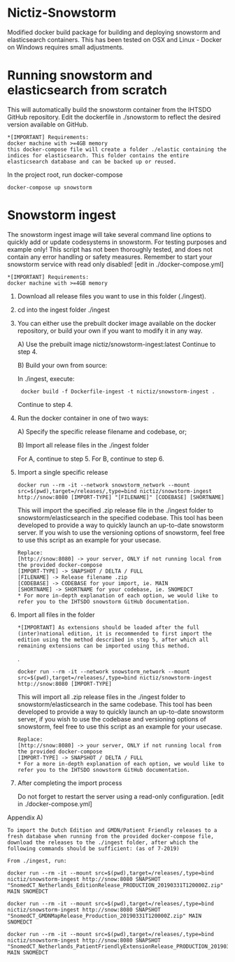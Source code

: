 # Nictiz-Snowstorm
Modified docker build package for building and deploying snowstorm and elasticsearch containers. This has been tested on OSX and Linux - Docker on Windows requires small adjustments.

# Running snowstorm and elasticsearch from scratch
This will automatically build the snowstorm container from the IHTSDO GitHub repository. Edit the dockerfile in ./snowstorm to reflect the desired version available on GitHub.

    *[IMPORTANT] Requirements: 
    docker machine with >=4GB memory
    this docker-compose file will create a folder ./elastic containing the indices for elasticsearch. This folder contains the entire elasticsearch database and can be backed up or reused.

In the project root, run docker-compose
    
    docker-compose up snowstorm

    
# Snowstorm ingest
The snowstorm ingest image will take several command line options to quickly add or update codesystems in snowstorm.
For testing purposes and example only! This script has not been thoroughly tested, and does not contain any error handling or safety measures.
Remember to start your snowstorm service with read only disabled! [edit in ./docker-compose.yml]

    *[IMPORTANT] Requirements: 
    docker machine with >=4GB memory

1) Download all release files you want to use in this folder (./ingest).

2) cd into the ingest folder ./ingest

3) You can either use the prebuilt docker image available on the docker repository, or build your own if you want to modify it in any way.

    A) Use the prebuilt image nictiz/snowstorm-ingest:latest
    Continue to step 4.

    B) Build your own from source:
    
    In ./ingest, execute:

        docker build -f Dockerfile-ingest -t nictiz/snowstorm-ingest .
    Continue to step 4.

4) Run the docker container in one of two ways:

    A) Specify the specific release filename and codebase, or;

    B) Import all release files in the ./ingest folder

    For A, continue to step 5. For B, continue to step 6.

5)  Import a single specific release
    
        docker run --rm -it --network snowstorm_network --mount src=$(pwd),target=/releases/,type=bind nictiz/snowstorm-ingest http://snow:8080 [IMPORT-TYPE] "[FILENAME]" [CODEBASE] [SHORTNAME]

    This will import the specified .zip release file in the ./ingest folder to snowstorm/elasticsearch in the specified codebase. This tool has been developed to provide a way to quickly launch an up-to-date snowstorm server. If you wish to use the versioning options of snowstorm, feel free to use this script as an example for your usecase.

        Replace:
        [http://snow:8080] -> your server, ONLY if not running local from the provided docker-compose
        [IMPORT-TYPE] -> SNAPSHOT / DELTA / FULL
        [FILENAME] -> Release filename .zip
        [CODEBASE] -> CODEBASE for your import, ie. MAIN
        [SHORTNAME] -> SHORTNAME for your codebase, ie. SNOMEDCT
        * For more in-depth explanation of each option, we would like to refer you to the IHTSDO snowstorm GitHub documentation.

6)  Import all files in the folder
    
        *[IMPORTANT] As extensions should be loaded after the full (inter)national edition, it is recommended to first import the edition using the method described in step 5, after which all remaining extensions can be imported using this method.

    .

        docker run --rm -it --network snowstorm_network --mount src=$(pwd),target=/releases/,type=bind nictiz/snowstorm-ingest http://snow:8080 [IMPORT-TYPE]

    This will import all .zip release files in the ./ingest folder to snowstorm/elasticsearch in the same codebase. This tool has been developed to provide a way to quickly launch an up-to-date snowstorm server, if you wish to use the codebase and versioning options of snowstorm, feel free to use this script as an example for your usecase.

        Replace:
        [http://snow:8080] -> your server, ONLY if not running local from the provided docker-compose
        [IMPORT-TYPE] -> SNAPSHOT / DELTA / FULL
        * For a more in-depth explanation of each option, we would like to refer you to the IHTSDO snowstorm GitHub documentation.



7)  After completing the import process

    Do not forget to restart the server using a read-only configuration. [edit in ./docker-compose.yml]

Appendix A)

    To import the Dutch Edition and GMDN/Patient Friendly releases to a fresh database when running from the provided docker-compose file, download the releases to the ./ingest folder, after which the following commands should be sufficient: (as of 7-2019)
    
    From ./ingest, run:

    docker run --rm -it --mount src=$(pwd),target=/releases/,type=bind nictiz/snowstorm-ingest http://snow:8080 SNAPSHOT "SnomedCT_Netherlands_EditionRelease_PRODUCTION_20190331T120000Z.zip" MAIN SNOMEDCT

    docker run --rm -it --mount src=$(pwd),target=/releases/,type=bind nictiz/snowstorm-ingest http://snow:8080 SNAPSHOT "SnomedCT_GMDNMapRelease_Production_20190331T120000Z.zip" MAIN SNOMEDCT

    docker run --rm -it --mount src=$(pwd),target=/releases/,type=bind nictiz/snowstorm-ingest http://snow:8080 SNAPSHOT "SnomedCT_Netherlands_PatientFriendlyExtensionRelease_PRODUCTION_20190331T120000Z.zip" MAIN SNOMEDCT
